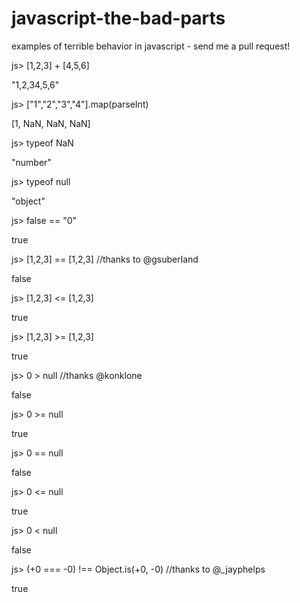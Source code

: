 javascript-the-bad-parts
========================

examples of terrible behavior in javascript - send me a pull request!

js> [1,2,3] + [4,5,6]

"1,2,34,5,6"

js> ["1","2","3","4"].map(parseInt)

[1, NaN, NaN, NaN]

js> typeof NaN

"number"

js> typeof null

"object"

js> false == "0"

true

js> [1,2,3] == [1,2,3] //thanks to @gsuberland

false

js> [1,2,3] <= [1,2,3] 

true

js> [1,2,3] >= [1,2,3] 

true

js>  0 > null  //thanks @konklone  

false 

js>  0 >= null 

true 

js>  0 == null 

false 

js>  0 <= null

true 

js>  0 < null

false

js> (+0 === -0) !== Object.is(+0, -0)     //thanks to @_jayphelps 

true
